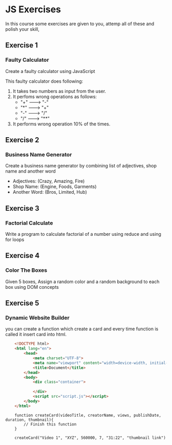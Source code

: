 # JS Exercises

In this course some exercises are given to you, attemp all of these and polish your skill,

## Exercise 1
### Faulty Calculator
Create a faulty calculator using JavaScript

This faulty calculator does following:
1. It takes two numbers as input from the user.
2. It perfoms wrong operations as follows:
    -   "+" ---> "-"
    -   "*" ---> "+"
    -   "-" ---> "/"
    -   "/" ---> "**"
3. It performs wrong operation 10% of the times.

## Exercise 2
### Business Name Generator
Create a business name generator by combining list of adjectives, shop name and another word

-   Adjectives: (Crazy, Amazing, Fire)
-   Shop Name: (Engine, Foods, Garments)
-   Another Word: (Bros, Limited, Hub)

## Exercise 3
### Factorial Calculate
Write a program to calculate factorial of a number using reduce and using for loops

## Exercise 4
### Color The Boxes
Given 5 boxes, Assign a random color and a random background to each box using DOM concepts

## Exercise 5
### Dynamic Website Builder
you can create a function which create a card and every time function is called it insert card into html.
```html
    <!DOCTYPE html>
    <html lang="en">
        <head>
            <meta charset="UTF-8">
            <meta name="viewport" content="width=device-width, initial-scale=1.0">
            <title>Document</title>
        </head>
        <body>
            <div class="container">
                
            </div>
            <script src="script.js"></script>
        </body>
    </html>
```

```JS
    function createCard(videoTitle, creatorName, views, publishDate, duration, thumbnail){
        // Finish this function
    }

    createCard("Video 1", "XYZ", 560000, 7, "31:22", "thumbnail link")
```
